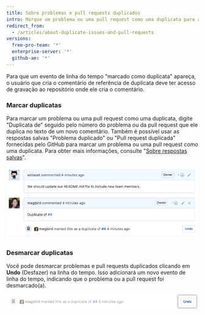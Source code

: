 ```yaml
---
title: Sobre problemas e pull requests duplicados
intro: Marque um problema ou uma pull request como uma duplicata para acompanhar problemas ou pull requests semelhantes juntos e remover a sobrecarga desnecessária dos mantenedores e colaboradores.
redirect_from:
  - /articles/about-duplicate-issues-and-pull-requests
versions:
  free-pro-team: '*'
  enterprise-server: '*'
  github-ae: '*'
---
```


Para que um evento de linha do tempo "marcado como duplicata" apareça, o usuário que cria o comentário de referência de duplicata deve ter acesso de gravação ao repositório onde ele cria o comentário.

### Marcar duplicatas

Para marcar um problema ou uma pull request como uma duplicata, digite "Duplicata de" seguido pelo número do problema ou da pull request que ele duplica no texto de um novo comentário. Também é possível usar as respostas salvas "Problema duplicado" ou "Pull request duplicada" fornecidas pelo GitHub para marcar um problema ou uma pull request como uma duplicata. Para obter mais informações, consulte "[Sobre respostas salvas](/articles/about-saved-replies)".

![Sintaxe do problema duplicado](/assets/images/help/issues/duplicate-issue-syntax.png)

### Desmarcar duplicatas

Você pode desmarcar problemas e pull requests duplicados clicando em **Undo** (Desfazer) na linha do tempo. Isso adicionará um novo evento de linha do tempo, indicando que o problema ou a pull request foi desmarcado(a).

![Botão Unmark duplicate issue (Desmarcar problema duplicado)](/assets/images/help/issues/unmark-duplicate-issue-button.png)

